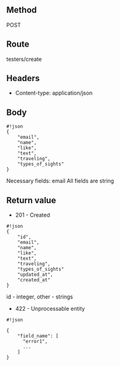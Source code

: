 ## Method ##

POST

## Route ##

testers/create

## Headers ##

* Content-type: application/json

## Body ##

```
#!json
{
    "email",
    "name",
    "like",
    "text",
    "traveling",
    "types_of_sights"
}

```

Necessary fields: email
All fields are string

## Return value ##

* 201 - Created

```
#!json
{
    "id",
    "email",
    "name",
    "like",
    "text",
    "traveling",
    "types_of_sights"
    "updated_at",
    "created_at"
}

```   
id - integer, other - strings

* 422 - Unprocessable entity
```
#!json

{
    "field_name": [
      "error1",
      ...
    ]
}
```